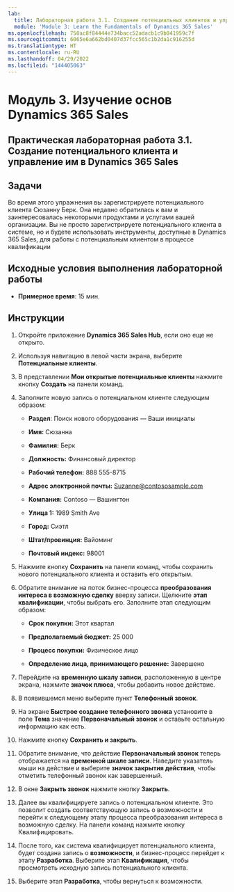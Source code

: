 ```yaml
---
lab:
  title: Лабораторная работа 3.1. Создание потенциальных клиентов и управление ними в Dynamics 365 Sales
  module: 'Module 3: Learn the Fundamentals of Dynamics 365 Sales'
ms.openlocfilehash: 750ac8f84444e734bacc52adacb1c9b041959c7f
ms.sourcegitcommit: 6065e6a662bd0407d37fcc565c1b2da1c916255d
ms.translationtype: HT
ms.contentlocale: ru-RU
ms.lasthandoff: 04/29/2022
ms.locfileid: "144405063"
---
```

<a name="module-3-learn-the-fundamentals-of-dynamics-365-sales"></a>Модуль 3. Изучение основ Dynamics 365 Sales
========================

## <a name="practice-lab-31---create-and-manage-a-lead-in-dynamics-365-sales"></a>Практическая лабораторная работа 3.1. Создание потенциального клиента и управление им в Dynamics 365 Sales

## <a name="objectives"></a>Задачи

Во время этого упражнения вы зарегистрируете потенциального клиента Сюзанну Берк. Она недавно обратилась к вам и заинтересовалась некоторыми продуктами и услугами вашей организации. Вы не просто зарегистрируете потенциального клиента в системе, но и будете использовать инструменты, доступные в Dynamics 365 Sales, для работы с потенциальным клиентом в процессе квалификации


## <a name="lab-setup"></a>Исходные условия выполнения лабораторной работы

  - **Примерное время**: 15 мин.

## <a name="instructions"></a>Инструкции

1. Откройте приложение **Dynamics 365 Sales Hub**, если оно еще не открыто. 

2. Используя навигацию в левой части экрана, выберите **Потенциальные клиенты**. 

3. В представлении **Мои открытые потенциальные клиенты** нажмите кнопку **Создать** на панели команд.

4. Заполните новую запись о потенциальном клиенте следующим образом:

    - **Раздел**: Поиск нового оборудования — Ваши инициалы

    - **Имя:** Сюзанна

    - **Фамилия:** Берк

    - **Должность:** Финансовый директор

    - **Рабочий телефон:** 888 555-8715

    - **Адрес электронной почты:** Suzanne@contososample.com

    - **Компания:** Contoso — Вашингтон

    - **Улица 1:** 1989 Smith Ave

    - **Город:** Сиэтл

    - **Штат/провинция:** Вайоминг

    - **Почтовый индекс:** 98001 

5. Нажмите кнопку **Сохранить** на панели команд, чтобы сохранить нового потенциального клиента и оставить его открытым.

6. Обратите внимание на поток бизнес-процесса **преобразования интереса в возможную сделку** вверху записи. Щелкните **этап квалификации**, чтобы выбрать его. Заполните этап следующим образом:

    - **Срок покупки:** Этот квартал

    - **Предполагаемый бюджет:** 25 000 

    - **Процесс покупки:** Физическое лицо

    - **Определение лица, принимающего решение:** Завершено

7. Перейдите на **временную шкалу записи**, расположенную в центре экрана, нажмите **значок плюса**, чтобы добавить новое действие. 

8. В появившемся меню выберите пункт **Телефонный звонок**.

9. На экране **Быстрое создание телефонного звонка** установите в поле **Тема** значение **Первоначальный звонок** и оставьте остальную информацию как есть. 

10. Нажмите кнопку **Сохранить и закрыть**.

11. Обратите внимание, что действие **Первоначальный звонок** теперь отображается на **временной шкале записи**. Наведите указатель мыши на действие и выберите **значок закрытия действия**, чтобы отметить телефонный звонок как завершенный. 

12. В окне **Закрыть звонок** нажмите кнопку **Закрыть**. 

13. Далее вы квалифицируете запись о потенциальном клиенте.  Это позволит создать соответствующую запись о возможности и перейти к следующему этапу процесса преобразования интереса в возможную сделку.  На панели команд нажмите кнопку Квалифицировать.  

14. После того, как система квалифицирует потенциального клиента, будет создана запись о **возможности**, и бизнес-процесс перейдет к этапу **Разработка**.  Выберите этап **Квалификация**, чтобы просмотреть исходную запись потенциального клиента. 

15. Выберите этап **Разработка**, чтобы вернуться к возможности.

